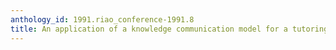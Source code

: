 ```yaml
---
anthology_id: 1991.riao_conference-1991.8
title: An application of a knowledge communication model for a tutoring system
---
```

